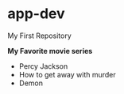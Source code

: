 # app-dev
My First Repository

**My Favorite movie series**
- Percy Jackson
- How to get away with murder
- Demon
